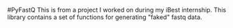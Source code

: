 #PyFastQ
This is from a project I worked on during my iBest internship. This library contains a set of functions for generating "faked" fastq data.
